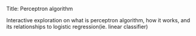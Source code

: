 Title:  Perceptron algorithm

Interactive exploration on what is perceptron algorithm, how it works,
and its relationships to logistic regression(ie. linear classifier)



